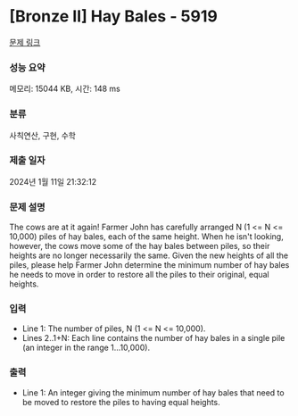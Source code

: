 # [Bronze II] Hay Bales - 5919 

[문제 링크](https://www.acmicpc.net/problem/5919) 

### 성능 요약

메모리: 15044 KB, 시간: 148 ms

### 분류

사칙연산, 구현, 수학

### 제출 일자

2024년 1월 11일 21:32:12

### 문제 설명

<p>The cows are at it again!  Farmer John has carefully arranged N (1 <= N <= 10,000) piles of hay bales, each of the same height.  When he isn't looking, however, the cows move some of the hay bales between piles, so their heights are no longer necessarily the same.  Given the new heights of all the piles, please help Farmer John determine the minimum number of hay bales he needs to move in order to restore all the piles to their original, equal heights.</p>

### 입력 

 <ul><li>Line 1: The number of piles, N (1 <= N <= 10,000).</li><li>Lines 2..1+N: Each line contains the number of hay bales in a single pile (an integer in the range 1...10,000).</li></ul>

### 출력 

 <ul><li>Line 1: An integer giving the minimum number of hay bales that need to be moved to restore the piles to having equal heights.</li></ul>

